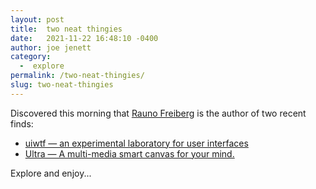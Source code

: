 ```yaml
---
layout: post
title:  two neat thingies
date:   2021-11-22 16:48:10 -0400
author: joe jenett
category:
  -  explore
permalink: /two-neat-thingies/
slug: two-neat-thingies
---
```

<p>Discovered this morning that <a title="Rauno Freiberg" href="https://rauno.me/">Rauno Freiberg</a> is the author of two recent finds:</p>
<p><ul><li><a title="uiwtf — an experimental laboratory for user interfaces" href="https://uiw.tf/">uiwtf — an experimental laboratory for user interfaces</a></li><li><a title="Ultra — A multi-media smart canvas for your mind." href="https://ultra.tf/">Ultra — A multi-media smart canvas for your mind.</a></li></ul></p><p>Explore and enjoy...</p>